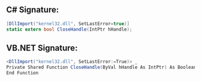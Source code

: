 
## C# Signature:
```cs
[DllImport("kernel32.dll", SetLastError=true)]
static extern bool CloseHandle(IntPtr hHandle);
```

## VB.NET Signature:
```cs
<DllImport("kernel32.dll", SetLastError:=True)> _
Private Shared Function CloseHandle(ByVal hHandle As IntPtr) As Boolean
End Function
```
